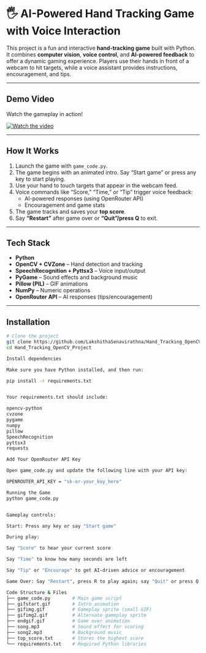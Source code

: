 # 🖐️ AI-Powered Hand Tracking Game with Voice Interaction

This project is a fun and interactive **hand-tracking game** built with Python. It combines **computer vision**, **voice control**, and **AI-powered feedback** to offer a dynamic gaming experience. Players use their hands in front of a webcam to hit targets, while a voice assistant provides instructions, encouragement, and tips.

---

##  Demo Video

Watch the gameplay in action!

[![Watch the video](https://img.youtube.com/vi/7E3w-aOlI2o/0.jpg)](https://youtu.be/7E3w-aOlI2o?si=XxVLDZrT3RRulm3l)

---

##  How It Works

1. Launch the game with `game_code.py`.
2. The game begins with an animated intro. Say “Start game” or press any key to start playing.
3. Use your hand to touch targets that appear in the webcam feed.
4. Voice commands like “Score,” “Time,” or “Tip” trigger voice feedback:
   - AI-powered responses (using OpenRouter API)
   - Encouragement and game stats
5. The game tracks and saves your **top score**.
6. Say **“Restart”** after game over or **“Quit”/press Q** to exit.

---

##  Tech Stack

- **Python**
- **OpenCV + CVZone** – Hand detection and tracking  
- **SpeechRecognition + Pyttsx3** – Voice input/output  
- **PyGame** – Sound effects and background music  
- **Pillow (PIL)** – GIF animations  
- **NumPy** – Numeric operations  
- **OpenRouter API** – AI responses (tips/encouragement)

---

##  Installation

```bash
# Clone the project
git clone https://github.com/LakshithaSenavirathna/Hand_Tracking_OpenCV_Project.git
cd Hand_Tracking_OpenCV_Project

Install dependencies

Make sure you have Python installed, and then run:

pip install -r requirements.txt


Your requirements.txt should include:

opencv-python
cvzone
pygame
numpy
pillow
SpeechRecognition
pyttsx3
requests

Add Your OpenRouter API Key

Open game_code.py and update the following line with your API key:

OPENROUTER_API_KEY = "sk-or-your_key_here"

Running the Game
python game_code.py


Gameplay controls:

Start: Press any key or say "Start game"

During play:

Say "Score" to hear your current score

Say "Time" to know how many seconds are left

Say "Tip" or "Encourage" to get AI-driven advice or encouragement

Game Over: Say "Restart", press R to play again; say "Quit" or press Q to exit

Code Structure & Files
├── game_code.py        # Main game script
├── gifstart.gif        # Intro animation
├── gifimg.gif          # Gameplay sprite (small GIF)
├── gifimg2.gif         # Alternate gameplay sprite
├── endgif.gif          # Game over animation
├── song.mp3            # Sound effect for scoring
├── song2.mp3           # Background music
├── top_score.txt       # Stores the highest score
└── requirements.txt    # Required Python libraries
